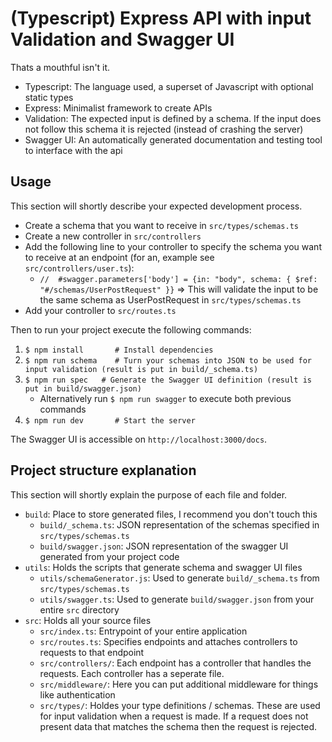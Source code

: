# (Typescript) Express API with input Validation and Swagger UI
Thats a mouthful isn't it.
- Typescript: The language used, a superset of Javascript with optional static types
- Express: Minimalist framework to create APIs
- Validation: The expected input is defined by a schema. If the input does not follow this schema it is rejected (instead of crashing the server)
- Swagger UI: An automatically generated documentation and testing tool to interface with the api

## Usage
This section will shortly describe your expected development process.
- Create a schema that you want to receive in `src/types/schemas.ts`
- Create a new controller in `src/controllers`
- Add the following line to your controller to specify the schema you want to receive at an endpoint (for an, example see `src/controllers/user.ts`):
    - `//  #swagger.parameters['body'] = {in: "body", schema: { $ref: "#/schemas/UserPostRequest" }}` => This will validate the input to be the same schema as UserPostRequest in `src/types/schemas.ts`
- Add your controller to `src/routes.ts`

Then to run your project execute the following commands:
1. `$ npm install       # Install dependencies`
2. `$ npm run schema    # Turn your schemas into JSON to be used for input validation (result is put in build/_schema.ts)`
3. `$ npm run spec   # Generate the Swagger UI definition (result is put in build/swagger.json)`
    - Alternatively run `$ npm run swagger` to execute both previous commands
4. `$ npm run dev       # Start the server `

The Swagger UI is accessible on `http://localhost:3000/docs`.

## Project structure explanation
This section will shortly explain the purpose of each file and folder.
- `build`: Place to store generated files, I recommend you don't touch this
    - `build/_schema.ts`: JSON representation of the schemas specified in `src/types/schemas.ts`
    - `build/swagger.json`: JSON representation of the swagger UI generated from your project code
- `utils`: Holds the scripts that generate schema and swagger UI files
    - `utils/schemaGenerator.js`: Used to generate `build/_schema.ts` from `src/types/schemas.ts`
    - `utils/swagger.ts`: Used to generate `build/swagger.json` from your entire `src` directory
- `src`: Holds all your source files
    - `src/index.ts`: Entrypoint of your entire application
    - `src/routes.ts`: Specifies endpoints and attaches controllers to requests to that endpoint
    - `src/controllers/`: Each endpoint has a controller that handles the requests. Each controller has a seperate file.
    - `src/middleware/`: Here you can put additional middleware for things like authentication
    - `src/types/`: Holdes your type definitions / schemas. These are used for input validation when a request is made. If a request does not present data that matches the schema then the request is rejected.
